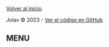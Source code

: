 
[Volver al inicio](https://jolav.github.io).

Jolav &copy; 2023 - [Ver el código en GitHub](https://github.com/jolav/chuletas)

## MENU
